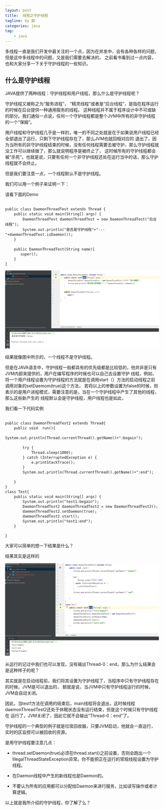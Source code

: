 ```yaml
---
layout: post
title:  线程之守护线程
tagline: by 懿
categories: java
tag: 
    - java
---
```


多线程一直是我们开发中最关注的一个点，因为在并发中，会有各种各样的问题，但是这中多线程中的问题，又是我们需要去解决的，
之前看书看到过一点内容，也和大家分享一下关于守护线程的一些知识。
<!--more-->

## 什么是守护线程

JAVA提供了两种线程：守护线程和用户线程，那么什么是守护线程呢？

守护线程又被称之为“服务进程”， “精灵线程”或者是“后台线程”，是指在程序运行的时候在后台提供一种通用服务的线程。
这种线程并不属于程序设计中不可或缺的部分。我们通俗一点说，任何一个守护线程都是整个JVM中所有的非守护线程的一个“保姆”。

用户线程和守护线程几乎是一样的，唯一的不同之处就是在于如果说用户线程已经全部退出了运行，只剩下守护线程存在了，那么JVM也就回相对应的
退出了，因为当所有的非守护线程结束的时候，没有任何线程需要去被守护，那么守护线程就没工作可以继续做了，那么就说明程序是被终止了，
这时候所有的守护线程都会被“杀死”。也就是说，只要有任何一个非守护线程还处在运行当中的话，那么守护线程就不会终止。

但是我们要注意一点，一个线程默认不是守护线程。

我们可以用一个例子来证明一下：

请看下面的Demo

```

public class DaemonThreadTest extends Thread {
    public static void main(String[] args) {
        DaemonThreadTest daemonThreadTest = new DaemonThreadTest("后台线程");
        System.out.println("是否是守护线程"+"---"+daemonThreadTest.isDaemon());
    }

    public DaemonThreadTest(String name){
       super();
    }
}

```

![](/assets/images/2019/java/image_yi/06-03/1.jpg)

结果就像图中所示的，一个线程不是守护线程。

但是在JAVA语言中，守护线程一般都具有的优先级都是比较低的，他并非是只有JVM内部来提供的，用户在编写程序的时候也可以自己去设置守护
线程，例如，将一个用户线程设置为守护线程的方法就是在调用start（）方法的启动线程之前调用对象的setDaemom(true)这个方法，
若将以上的参数设置为false的时候，则表示的是用户进程模式，需要注意的是，当在一个守护线程中产生了其他的线程，那么这些新产生的
线程默认会是守护线程，用户线程也是如此，

我们看一下代码实例

```

public class DaemonThreadTest2 extends Thread{
    public void  run(){
        System.out.println(Thread.currentThread().getName()+":begain");

        try {
            Thread.sleep(1000);
        } catch (InterruptedException e) {
            e.printStackTrace();
        }
        System.out.println(Thread.currentThread().getName()+":end");

    }
}
class Test{
    public static void main(String[] args) {
        System.out.println("test1:begain");
        DaemonThreadTest2 daemonThreadTest2 = new DaemonThreadTest2();
        daemonThreadTest2.setDaemon(true);
        daemonThreadTest2.start();
        System.out.println("test1:end");
    }

}

```

大家可以简单的想一下结果是什么？

结果其实是这样的

![](/assets/images/2019/java/image_yi/06-03/2.jpg)

从运行的记过中我们也可以发现，没有输出Thread-0：end，那么为什么结果会是这种样子的呢？

其实就是在启动线程前，我们将其设置为守护线程了，当程序中只有守护线程存在的时候，JVM是可以退出的，
额就是说，当JVM中只有守护线程运行的时候，JVM会自动关闭。

因此，当test1方法在调用的结束后，main线程将会退出，这时候线程daemonThreadTest2还处于休眠状态没有运行结束，但是这个时候只有守护线程在
运行了，JVM关闭了，因此它就不会输出“Thread-0：end”了。

守护线程的一个典型的例子就是垃圾回收器，只要JVM启动，他就会一直运行，实时的区监控可以被回收的资源。

是用守护线程要注意几点：

- thread.setDaemon(true)必须在thread.start()之前设置，否则会跑出一个IllegalThreadStateException异常。你不能把正在运行的常规线程设置为守护线程。

- 在Daemon线程中产生的新线程也是Daemon的。

- 不要认为所有的应用都可以分配给Daemon来进行服务，比如读写操作或者计算逻辑。 


以上就是我所介绍的守护线程，你了解了么？



